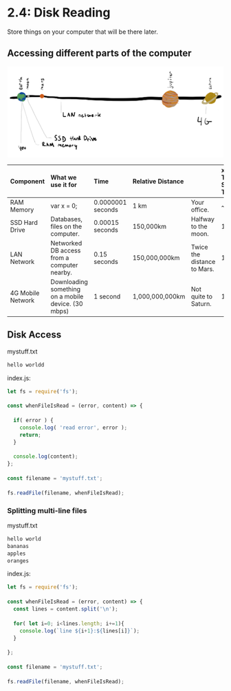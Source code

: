 # 2.4: Disk Reading

Store things on your computer that will be there later.

## Accessing different parts of the computer

![](../.gitbook/assets/my-document-2-2.jpg)

| Component | What we use it for | Time | Relative Distance |  | x Times Slower Than |
| :--- | :--- | :--- | :--- | :--- | :--- |
| RAM Memory | var x = 0; | 0.0000001 seconds | 1 km | Your office. | ~ |
| SSD Hard Drive | Databases, files on the computer. | 0.00015 seconds | 150,000km | Halfway to the moon. | 10³ |
| LAN Network | Networked DB access from a computer nearby. | 0.15 seconds | 150,000,000km | Twice the distance to Mars. | 10⁸ |
| 4G Mobile Network | Downloading something on a mobile device. \(30 mbps\) | 1 second | 1,000,000,000km | Not quite to Saturn. | 10⁹ |

## Disk Access

mystuff.txt

```javascript
hello worldd
```

index.js:

```javascript
let fs = require('fs');

const whenFileIsRead = (error, content) => {
  
  if( error ) {
    console.log( 'read error', error );
    return;
  }

  console.log(content);
};

const filename = 'mystuff.txt';

fs.readFile(filename, whenFileIsRead);
```

### Splitting multi-line files

mystuff.txt

```javascript
hello world
bananas
apples
oranges
```

index.js:

```javascript
let fs = require('fs');

const whenFileIsRead = (error, content) => {
  const lines = content.split('\n');
  
  for( let i=0; i<lines.length; i+=1){
    console.log(`line ${i+1}:${lines[i]}`);
  }
  
};

const filename = 'mystuff.txt';

fs.readFile(filename, whenFileIsRead);
```



